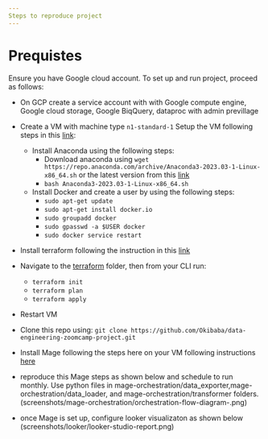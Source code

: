 ```yaml
---
Steps to reproduce project
---
```

# Prequistes
 Ensure you have Google cloud account.
To set up and run project, proceed as follows:
- On GCP create a service account with with Google compute engine, Google cloud storage, Google BiqQuery, dataproc with admin previllage
- Create a VM with machine type `n1-standard-1`  Setup the VM following steps in this [link](https://www.youtube.com/watch?v=ae-CV2KfoN0&list=PL3MmuxUbc_hJed7dXYoJw8DoCuVHhGEQb&index=13&pp=iAQB):
    - Install Anaconda using the following steps:
        - Download anaconda using `wget https://repo.anaconda.com/archive/Anaconda3-2023.03-1-Linux-x86_64.sh` or the latest version from this [link](https://www.anaconda.com/download#downloads)
        - `bash Anaconda3-2023.03-1-Linux-x86_64.sh`
    - Install Docker and create a user by using the following steps:
        - `sudo apt-get update`
        - `sudo apt-get install docker.io`
        - `sudo groupadd docker`
        - `sudo gpasswd -a $USER docker` 
        - `sudo docker service restart`

- Install terraform following the instruction in this [link](https://phoenixnap.com/kb/how-to-install-terraform)
- Navigate to the [terraform]() folder, then from your CLI run:
    - `terraform init`
    - `terraform plan`
    - `terraform apply`
- Restart VM 
- Clone this repo using: `git clone https://github.com/Okibaba/data-engineering-zoomcamp-project.git`
- Install Mage following the steps here on your VM following instructions [here]()
- reproduce this Mage steps as shown below and schedule to run monthly. Use python files in mage-orchestration/data_exporter,mage-orchestration/data_loader, and mage-orchestration/transformer folders.
(screenshots/mage-orchestration/orchestration-flow-diagram-.png)
- once Mage is set up, configure looker visualizaton as shown below
(screenshots/looker/looker-studio-report.png)
